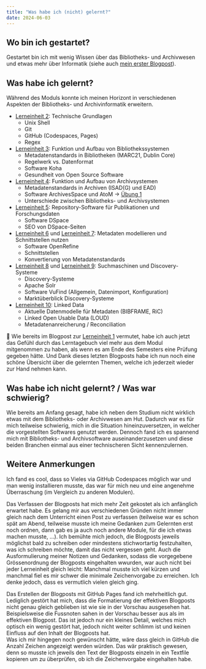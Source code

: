 ```yaml
---
title: "Was habe ich (nicht) gelernt?"
date: 2024-06-03
---
```


## Wo bin ich gestartet?
Gestartet bin ich mit wenig Wissen über das Bibliotheks- und Archivwesen und etwas mehr über Informatik (siehe auch [mein erster Blogpost](https://yara-wagner.github.io/lerntagebuch/2024/02/14/einfuehrung.html)).

## Was habe ich gelernt?
Während des Moduls konnte ich meinen Horizont in verschiedenen Aspekten der Bibliotheks- und Archivinformatik erweitern.
* [Lerneinheit 2](https://yara-wagner.github.io/lerntagebuch/2024/02/14/lerneinheit2.html): Technische Grundlagen
  * Unix Shell
  * Git
  * GitHub (Codespaces, Pages)
  * Regex
* [Lerneinheit 3](https://yara-wagner.github.io/lerntagebuch/2024/02/27/lerneinheit3.html): Funktion und Aufbau von Bibliothekssystemen
  * Metadatenstandards in Bibliotheken (MARC21, Dublin Core)
  * Regelwerk vs. Datenformat
  * Software Koha
  * Gesundheit von Open Source Software
* [Lerneinheit 4](https://yara-wagner.github.io/lerntagebuch/2024/03/12/lerneinheit4.html): Funktion und Aufbau von Archivsystemen
  * Metadatenstandards in Archiven (ISAD(G) und EAD)
  * Software ArchivesSpace und AtoM → [Übung 1](https://yara-wagner.github.io/lerntagebuch/2024/03/17/uebung1.html)
  * Unterschiede zwischen Bibliotheks- und Archivsystemen
* [Lerneinheit 5](https://yara-wagner.github.io/lerntagebuch/2024/03/26/lerneinheit5.html): Repository-Software für Publikationen und Forschungsdaten
  * Software DSpace
  * SEO von DSpace-Seiten
* [Lerneinheit 6](https://yara-wagner.github.io/lerntagebuch/2024/04/30/lerneinheit6.html) und [Lerneinheit 7](https://yara-wagner.github.io/lerntagebuch/2024/05/07/lerneinheit7.html): Metadaten modellieren und Schnittstellen nutzen
  * Software OpenRefine
  * Schnittstellen
  * Konvertierung von Metadatenstandards
* [Lerneinheit 8](https://yara-wagner.github.io/lerntagebuch/2024/05/21/lerneinheit8.html) und [Lerneinheit 9](https://yara-wagner.github.io/lerntagebuch/2024/06/03/1-lerneinheit9.html): Suchmaschinen und Discovery-Systeme
  * Discovery-Systeme
  * Apache Solr
  * Software VuFind (Allgemein, Datenimport, Konfiguration)
  * Marktüberblick Discovery-Systeme
* [Lerneinheit 10](https://yara-wagner.github.io/lerntagebuch/2024/06/03/2-lerneinheit10.html): Linked Data
  * Aktuelle Datenmodelle für Metadaten (BIBFRAME, RiC)
  * Linked Open Usable Data (LOUD)
  * Metadatenanreicherung / Reconciliation
 
💭 Wie bereits im Blogpost zur [Lerneinheit 1](https://yara-wagner.github.io/lerntagebuch/2024/02/14/lerneinheit1.html) vermutet, habe ich auch jetzt das Gefühl durch das Lerntagebuch viel mehr aus dem Modul mitgenommen zu haben, als wenn es am Ende des Semesters eine Prüfung gegeben hätte. Und Dank dieses letzten Blogposts habe ich nun noch eine schöne Übersicht über die gelernten Themen, welche ich jederzeit wieder zur Hand nehmen kann.

## Was habe ich nicht gelernt? / Was war schwierig?
Wie bereits am Anfang gesagt, habe ich neben dem Studium nicht wirklich etwas mit dem Bibliotheks- oder Archivwesen am Hut. Dadurch war es für mich teilweise schwierig, mich in die Situation hineinzuversetzen, in welcher die vorgestellten Softwares genutzt werden. Dennoch fand ich es spannend mich mit Bibliotheks- und Archivsoftware auseinanderzusetzen und diese beiden Branchen einmal aus einer technischeren Sicht kennenzulernen.

## Weitere Anmerkungen
Ich fand es cool, dass so Vieles via GitHub Codespaces möglich war und man wenig installieren musste, das war für mich neu und eine angenehme Überraschung (im Vergleich zu anderen Modulen).

Das Verfassen der Blogposts hat mich mehr Zeit gekostet als ich anfänglich erwartet habe. Es gelang mir aus verschiedenen Gründen nicht immer gleich nach dem Unterricht einen Post zu verfassen (teilweise war es schon spät am Abend, teilweise musste ich meine Gedanken zum Gelernten erst noch ordnen, dann gab es ja auch noch andere Module, für die ich etwas machen musste, ...). Ich bemühte mich jedoch, die Blogposts jeweils möglichst bald zu schreiben oder mindestens stichwortartig festzuhalten, was ich schreiben möchte, damit das nicht vergessen geht. Auch die Ausformulierung meiner Notizen und Gedanken, sodass die vorgegebene Grössenordnung der Blogposts eingehalten wwurden, war auch nicht bei jeder Lerneinheit gleich leicht: Manchmal musste ich viel kürzen und manchmal fiel es mir schwer die minimale Zeichenvorgabe zu erreichen. Ich denke jedoch, dass es vermutlich vielen gleich ging.

Das Erstellen der Blogposts mit GitHub Pages fand ich mehrheitlich gut. Lediglich gestört hat mich, dass die Formatierung der effektiven Blogposts nicht genau gleich geblieben ist wie sie in der Vorschau ausgesehen hat. Beispielsweise die Fussnoten sahen in der Vorschau besser aus als im effektiven Blogpost. Das ist jedoch nur ein kleines Detail, welches mich optisch ein wenig gestört hat, jedoch nicht weiter schlimm ist und keinen Einfluss auf den Inhalt der Blogposts hat.<br>
Was ich mir hingegen noch gewünscht hätte, wäre dass gleich in GitHub die Anzahl Zeichen angezeigt werden würden. Das wär praktisch gewesen, denn so musste ich jeweils den Text der Blogposts einzeln in ein Textfile kopieren um zu überprüfen, ob ich die Zeichenvorgabe eingehalten habe.
